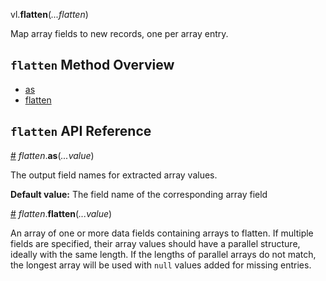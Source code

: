 vl.<b>flatten</b>(<em>...flatten</em>)

Map array fields to new records, one per array entry.

## <code>flatten</code> Method Overview

* <a href="#as">as</a>
* <a href="#flatten">flatten</a>

## <code>flatten</code> API Reference

<a id="as" href="#as">#</a>
<em>flatten</em>.<b>as</b>(<em>...value</em>)

The output field names for extracted array values.

__Default value:__ The field name of the corresponding array field

<a id="flatten" href="#flatten">#</a>
<em>flatten</em>.<b>flatten</b>(<em>...value</em>)

An array of one or more data fields containing arrays to flatten. If multiple fields are specified, their array values should have a parallel structure, ideally with the same length. If the lengths of parallel arrays do not match, the longest array will be used with `null` values added for missing entries.

